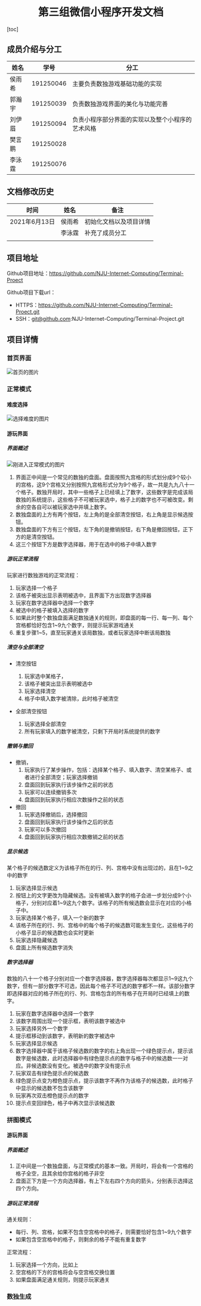 <h1 style="text-align:center;">第三组微信小程序开发文档</h1>

[toc]

## 成员介绍与分工

| 姓名   | 学号      | 分工                                             |
| ------ | --------- | ------------------------------------------------ |
| 侯雨希 | 191250046 | 主要负责数独游戏基础功能的实现                   |
| 郭瀚宇 | 191250039 | 负责数独游戏界面的美化与功能完善                 |
| 刘伊眉 | 191250094 | 负责小程序部分界面的实现以及整个小程序的艺术风格 |
| 樊言鹏 | 191250028 |                                                  |
| 李泳霆 | 191250076 |                                                  |



## 文档修改历史

| 时间          | 姓名   | 备注                   |
| ------------- | ------ | ---------------------- |
| 2021年6月13日 | 侯雨希 | 初始化文档以及项目详情 |
|               | 李泳霆 | 补充了成员分工         |
|               |        |                        |



## 项目地址

Github项目地址：https://github.com/NJU-Internet-Computing/Terminal-Proect



Github项目下载url：

* HTTPS：https://github.com/NJU-Internet-Computing/Terminal-Proect.git
* SSH：git@github.com:NJU-Internet-Computing/Terminal-Project.git



## 项目详情

### 首页界面

<img src="" alt="首页的图片">

### 正常模式

#### 难度选择

<img src="" alt="选择难度的图片">

#### 游玩界面

#####  界面概述

<img src="" alt="刚进入正常模式的图片">

1. 界面正中间是一个常见的数独的盘面。盘面按照九宫格的形式划分成9个较小的宫格，这9个宫格又分别按照九宫格形式分为9个格子，故一共是九九八十一个格子。数独开局时，其中一些格子上已经填上了数字，这些数字是完成该局数独的系统提示，这些格子不可被玩家选中，格子上的数字也不可被改变。剩余的空各自可以被玩家选中并填上数字。
2. 数独盘面的上方有两个按钮，左上角的是全部清空按钮，右上角是显示候选按钮。
3. 数独盘面的下方有三个按钮，左下角的是撤销按钮，右下角是撤回按钮，正下方的是清空按钮。
4. 这三个按钮下方是数字选择器，用于在选中的格子中填入数字

##### 游玩正常流程

玩家进行数独游戏的正常流程：

1. 玩家选择一个格子
2. 该格子被突出显示表明被选中，且界面下方出现数字选择器
3. 玩家在数字选择器中选择一个数字
4. 被选中的格子被填入选择的数字
5. 如果此时整个数独盘面满足数独通关的规则，即盘面的每一行、每一列、每个宫格都恰好包含1~9九个数字，则提示玩家游戏通关
6. 重复步骤1~5，直至玩家通关该局数独，或者玩家选择中断该局数独

##### 清空与全部清空

* 清空按钮
  1. 玩家选中某格子，
  2. 该格子被突出显示表明被选中
  3. 玩家选择清空
  4. 格子中填入数字被清除，此时格子被清空

* 全部清空按钮
  1. 玩家选择全部清空
  2. 所有玩家填入的数字被清空，只剩下开局时系统提供的数字



##### 撤销与撤回

* 撤销，
  1. 玩家执行了某步操作，包括：选择某个格子、填入数字、清空某格子、或者进行全部清空；玩家选择撤销
  2. 盘面回到玩家执行该步操作之前的状态
  3. 玩家可以连续撤销多次
  4. 盘面回到玩家执行相应次数操作之前的状态
* 撤回
  1. 玩家选择撤销后，选择撤回
  2. 盘面回到玩家执行该步操作之后的状态
  3. 玩家可以多次撤回
  4. 盘面回到玩家执行相应次数撤销之前的状态

##### 显示候选

某个格子的候选数定义为该格子所在的行、列、宫格中没有出现过的，且在1~9之中的数字

1. 玩家选择显示候选
2. 按钮上的文字更改为隐藏候选。没有被填入数字的格子会进一步划分成9个小格子，分别对应着1~9这九个数字。该格子的所有候选数会显示在对应的小格子中。
3. 玩家选择某个格子，填入一个新的数字
4. 该格子所在的行、列、宫格中的每个格子的候选数可能发生变化，这些格子的小格子显示的候选数也会实时更新
5. 玩家选择隐藏候选
6. 盘面上所有候选数字消失

##### 数字选择器

数独的八十一个格子分别对应一个数字选择器，数字选择器每次都显示1~9这九个数字，但有一部分数字不可选，因此每个格子不可选的数字都不一样。该部分数字即选择器对应的格子所在的行、列、宫格包含的所有格子在开局时已经填上的数字。

1. 玩家在数字选择器中选择一个数字
2. 该数字周围出现一个提示框，表明该数字被选中
3. 玩家选择另外一个数字
4. 提示框移动到该数字，表明新的数字被选中
5. 玩家选择显示候选
6. 数字选择器中属于该格子候选数的数字的右上角出现一个绿色提示点，提示该数字是候选数，此时选择器中有绿色提示点的数字与格子中的候选数一一对应。非候选数没有变化。被选中的数字没有提示点
7. 玩家双击有绿色提示点的候选数
8. 绿色提示点变为橙色提示点，提示该数字不再作为该格子的候选数，此时格子中显示的候选数不包含该数字
9. 玩家再次双击橙色提示点的数字
10. 提示点变回绿色，格子中再次显示该候选数

### 拼图模式

#### 游玩界面

##### 界面概述

1. 正中间是一个数独盘面，与正常模式的基本一致。开局时，将会有一个宫格的格子全空，且其余给你宫格的格子非空
2. 盘面正下方是一个方向选择器，有上下左右四个方向的箭头，分别表示选择这四个方向。

##### 游玩正常流程

通关规则：

* 每行、列、宫格，如果不包含空宫格中的格子，则需要恰好包含1~9九个数字
* 如果包含空宫格中的格子，则剩余的格子不能有重复数字



正常流程：

1. 玩家选择一个方向，比如上
2. 空宫格的下方的宫格将会与空宫格交换位置
3. 如果盘面满足通关规则，则提示玩家通关

### 数独生成





































